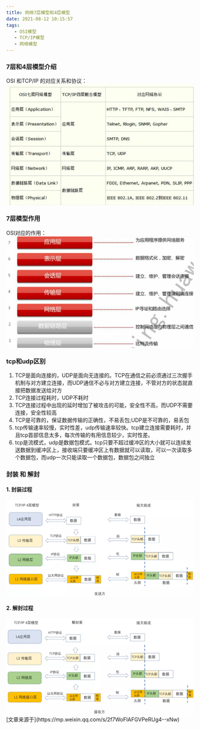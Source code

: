 ```yaml
---
title: 网络7层模型和4层模型
date: 2021-08-12 10:15:57
tags:
   - OSI模型
   - TCP/IP模型
   - 网络模型
---
```


### 7层和4层模型介绍
OSI 和TCP/IP 的对应关系和协议：
<img src="/img/osi.jpeg" height = "auto" align=center />


### 7层模型作用
OSI对应的作用：
<img src="/img/osi1.jpeg" height = "auto" align=center />


### tcp和udp区别
1. TCP是面向连接的，UDP是面向无连接的。TCP在通信之前必须通过三次握手机制与对方建立连接，而UDP通信不必与对方建立连接，不管对方的状态就直接把数据发送给对方 
1. TCP连接过程耗时，UDP不耗时 
1. TCP连接过程中出现的延时增加了被攻击的可能，安全性不高，而UDP不需要连接，安全性较高 
1. TCP是可靠的，保证数据传输的正确性，不易丢包;UDP是不可靠的，易丢包 
1. tcp传输速率较慢，实时性差，udp传输速率较快。tcp建立连接需要耗时，并且tcp首部信息太多，每次传输的有用信息较少，实时性差。 
1. tcp是流模式，udp是数据包模式。tcp只要不超过缓冲区的大小就可以连续发送数据到缓冲区上，接收端只要缓冲区上有数据就可以读取，可以一次读取多个数据包，而udp一次只能读取一个数据包，数据包之间独立


### 封装 和 解封
#### 1. 封装过程
<img src="/img/tcp1.webp" height = "auto" align=center />

#### 2. 解封过程
<img src="/img/tcp2.webp" height = "auto" align=center />



<br />
[文章来源于](https://mp.weixin.qq.com/s/2f7WoFIAFGVPeRUg4--xNw)